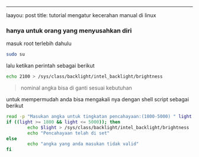 ---
laayou: post
title: tutorial mengatur kecerahan manual di linux


### hanya untuk orang yang menyusahkan diri

masuk root terlebih dahulu
```bash
sudo su
```
lalu ketikan perintah sebagai berikut
```bash
echo 2100 > /sys/class/backlight/intel_backlight/brightness
```
> nominal angka bisa di ganti sesuai kebutuhan 

untuk mempermudah anda bisa mengakali nya dengan shell script sebagai berikut

```bash
read -p "Masukan angka untuk tingkatan pencahayaan:(1800-5000) " light
if ((light >= 1800 && light <= 5000)); then
        echo $light > /sys/class/backlight/intel_backlight/brightness
        echo "Pencahayaan telah di set"
else
        echo "angka yang anda masukan tidak valid"
fi
```
